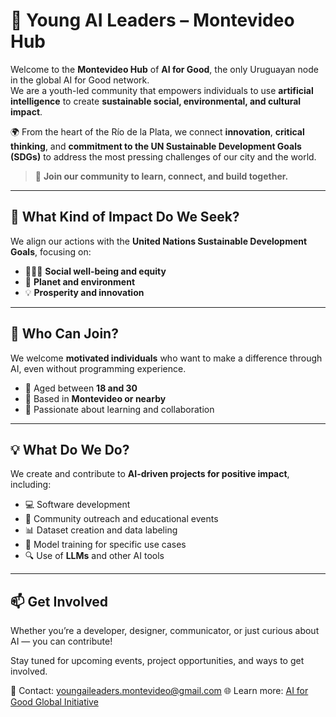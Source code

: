 # 🤖 Young AI Leaders – Montevideo Hub

Welcome to the **Montevideo Hub** of **AI for Good**, the only Uruguayan node in the global AI for Good network.  
We are a youth-led community that empowers individuals to use **artificial intelligence** to create **sustainable social, environmental, and cultural impact**.

🌍 From the heart of the Río de la Plata, we connect **innovation**, **critical thinking**, and **commitment to the UN Sustainable Development Goals (SDGs)** to address the most pressing challenges of our city and the world.

> 🚀 **Join our community to learn, connect, and build together.**

---

## 🎯 What Kind of Impact Do We Seek?

We align our actions with the **United Nations Sustainable Development Goals**, focusing on:

- 🧑‍🤝‍🧑 **Social well-being and equity**
- 🌱 **Planet and environment**
- 💡 **Prosperity and innovation**

---

## 🙋 Who Can Join?

We welcome **motivated individuals** who want to make a difference through AI, even without programming experience.

- 🧠 Aged between **18 and 30**
- 📍 Based in **Montevideo or nearby**
- 💪 Passionate about learning and collaboration

---

## 💡 What Do We Do?

We create and contribute to **AI-driven projects for positive impact**, including:

- 💻 Software development
- 📢 Community outreach and educational events
- 📊 Dataset creation and data labeling
- 🧠 Model training for specific use cases
- 🔍 Use of **LLMs** and other AI tools

---

## 📫 Get Involved

Whether you’re a developer, designer, communicator, or just curious about AI — you can contribute!

Stay tuned for upcoming events, project opportunities, and ways to get involved.

📧 Contact: youngaileaders.montevideo@gmail.com 
🌐 Learn more: [AI for Good Global Initiative](https://aiforgood.org)
